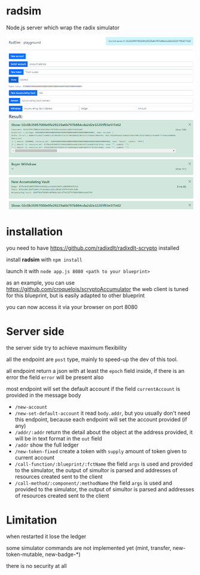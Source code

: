 # radsim

Node.js server which wrap the radix simulator

![UI](capture.png)

# installation

you need to have https://github.com/radixdlt/radixdlt-scrypto installed

install **radsim** with `npm install`

launch it with `node app.js 8080 <path to your blueprint>`

as an example, you can use https://github.com/croquelois/scryptoAccumulator the web client is tuned for this blueprint, but is easily adapted to other blueprint

you can now access it via your browser on port 8080

# Server side

the server side try to achieve maximum flexibility

all the endpoint are `post` type, mainly to speed-up the dev of this tool.

all endpoint return a json with at least the `epoch` field inside, if there is an error the field `error` will be present also

most endpoint will set the default account if the field `currentAccount` is provided in the message body

- `/new-account`
- `/new-set-default-account` it read `body.addr`, but you usually don't need this endpoint, because each endpoint will set the account provided (if any)
- `/addr/:addr` return the detail about the object at the address provided, it will be in text format in the `out` field
- `/addr` show the full ledger
- `/new-token-fixed` create a token with `supply` amount of token given to current account
- `/call-function/:blueprint/:fctName` the field `args` is used and provided to the simulator, the output of simultor is parsed and addresses of resources created sent to the client
- `/call-method/:component/:methodName` the field `args` is used and provided to the simulator, the output of simultor is parsed and addresses of resources created sent to the client

# Limitation

when restarted it lose the ledger

some simulator commands are not implemented yet (mint, transfer, new-token-mutable, new-badge-*)

there is no security at all



